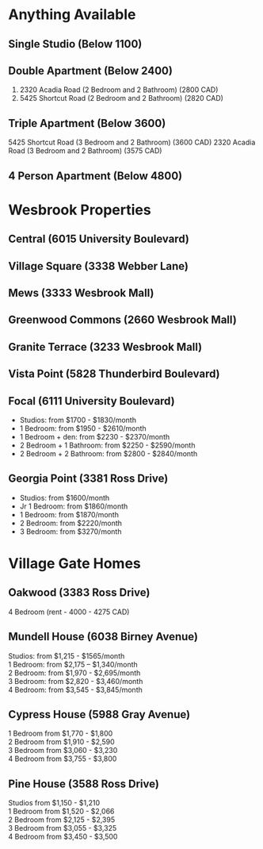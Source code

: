 # Anything Available


## Single Studio (Below 1100)



## Double Apartment (Below 2400)

1. 2320 Acadia Road (2 Bedroom and 2 Bathroom) (2800 CAD)
2. 5425 Shortcut Road (2 Bedroom and 2 Bathroom) (2820 CAD)


## Triple Apartment (Below 3600)
5425 Shortcut Road (3 Bedroom and 2 Bathroom) (3600 CAD)
2320 Acadia Road (3 Bedroom and 2 Bathroom) (3575 CAD)


## 4 Person Apartment (Below 4800)



# Wesbrook Properties
## Central (6015 University Boulevard)
## Village Square (3338 Webber Lane)
## Mews (3333 Wesbrook Mall)
## Greenwood Commons (2660 Wesbrook Mall)
## Granite Terrace (3233 Wesbrook Mall)
## Vista Point (5828 Thunderbird Boulevard)
## Focal (6111 University Boulevard) 
-   Studios: from $1700 - $1830/month
-   1 Bedroom: from $1950 - $2610/month
-   1 Bedroom + den: from $2230 - $2370/month
-   2 Bedroom + 1 Bathroom: from $2250 - $2590/month
-   2 Bedroom + 2 Bathroom: from $2800 - $2840/month
## Georgia Point (3381 Ross Drive)
-   Studios: from $1600/month
-   Jr 1 Bedroom: from $1860/month
-   1 Bedroom: from $1870/month
-   2 Bedroom: from $2220/month
-   3 Bedroom: from $3270/month

# Village Gate Homes
## Oakwood (3383 Ross Drive)
4 Bedroom (rent - 4000 - 4275 CAD)
## Mundell House (6038 Birney Avenue)
Studios: from $1,215 - $1565/month  
1 Bedroom: from $2,175 – $1,340/month  
2 Bedroom: from $1,970 - $2,695/month  
3 Bedroom: from $2,820 - $3,460/month  
4 Bedroom: from $3,545 - $3,845/month

## Cypress House (5988 Gray Avenue)
1 Bedroom from $1,770 - $1,800  
2 Bedroom from $1,910 - $2,590  
3 Bedroom from $3,060 - $3,230  
4 Bedroom from $3,755 - $3,800

## Pine House (3588 Ross Drive)
Studios from $1,150 - $1,210  
1 Bedroom from $1,520 - $2,066  
2 Bedroom from $2,125 - $2,395  
3 Bedroom from $3,055 - $3,325  
4 Bedroom from $3,450 - $3,500